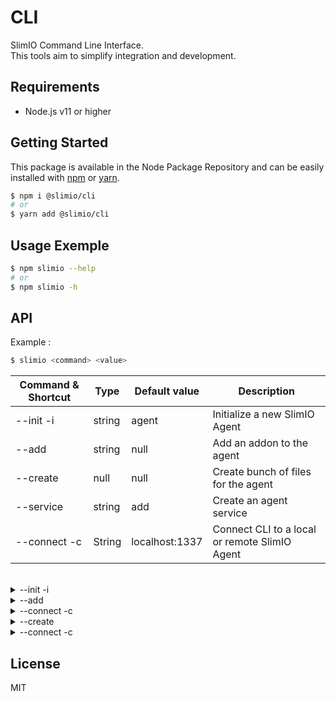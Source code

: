 # CLI
SlimIO Command Line Interface.  
This tools aim to simplify integration and development.

## Requirements
- Node.js v11 or higher

## Getting Started

This package is available in the Node Package Repository and can be easily installed with [npm](https://docs.npmjs.com/getting-started/what-is-npm) or [yarn](https://yarnpkg.com).

```bash
$ npm i @slimio/cli
# or
$ yarn add @slimio/cli
```

## Usage Exemple

```bash
$ npm slimio --help
# or
$ npm slimio -h
```

## API

Example :

```bash
$ slimio <command> <value>
```

| Command & Shortcut| Type | Default value | Description |
| --- | --- | --- | --- |
|--init -i|string|agent|Initialize a new SlimIO Agent|
|--add|string|null|Add an addon to the agent|
|--create|null|null|Create bunch of files for the agent|
|--service|string|add|Create an agent service|
|--connect -c|String|localhost:1337|Connect CLI to a local or remote SlimIO Agent|

<br/>
<details>
<summary>--init -i</summary>
<br/>

>Default value: `agent`

Initialize a new SlimIO Agent:
- Install Agent folder
- Install Built-in addons

The value define the name of the agent folder
</details>


<details>
<summary>--add</summary>
<br/>

Add an addon to the agent with the name or an Url from github.  
Currently, it's only take from SlimIO organization.
</details>

<details>
<summary>--connect -c</summary>

>Default value: `localhost:1337`

Connect CLI to a local or remote SlimIO Agent:

| Command | Description |
| --- | --- |
|add|Add `SlimIO Agent` service|
|rm|Remove `SlimIO Agent` service|
</details>

<details>
<summary>--create</summary>
<br/>

>You must be in an agent folder !

Create bunch of files for the agent:
- Addon: default addon for a developper
- Manifest: file configuration for SlimIO projects
</details>

<details>
<summary>--connect -c</summary>

>Default value: `localhost:1337`

Connect CLI to a local or remote SlimIO Agent:

| Command | Description |
| --- | --- |
|addons|Call a callback from an addon|
|create|Create bunch of files for the agent|
|help|Show all commands|
|quit|Exit agent connection|
</details>

## License

MIT